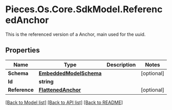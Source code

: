 # Pieces.Os.Core.SdkModel.ReferencedAnchor
This is the referenced version of a Anchor, main used for the uuid.

## Properties

Name | Type | Description | Notes
------------ | ------------- | ------------- | -------------
**Schema** | [**EmbeddedModelSchema**](EmbeddedModelSchema.md) |  | [optional] 
**Id** | **string** |  | 
**Reference** | [**FlattenedAnchor**](FlattenedAnchor.md) |  | [optional] 

[[Back to Model list]](../README.md#documentation-for-models) [[Back to API list]](../README.md#documentation-for-api-endpoints) [[Back to README]](../README.md)

